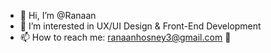 - 👋 Hi, I’m @Ranaan
- 👀 I’m interested in UX/UI Design & Front-End Development
- 📫 How to reach me: ranaanhosney3@gmail.com 🚀

<!---
Ranaan/Ranaan is a ✨ special ✨ repository because its `README.md` (this file) appears on your GitHub profile.
You can click the Preview link to take a look at your changes.
--->
